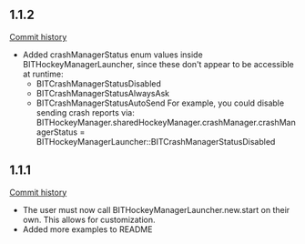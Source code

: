 ## 1.1.2

[Commit history](https://github.com/joenoon/motion-hockeyapp/compare/v1.1.1...v1.1.2)

* Added crashManagerStatus enum values inside BITHockeyManagerLauncher, since these
  don't appear to be accessible at runtime:
  - BITCrashManagerStatusDisabled
  - BITCrashManagerStatusAlwaysAsk
  - BITCrashManagerStatusAutoSend
  For example, you could disable sending crash reports via:
    BITHockeyManager.sharedHockeyManager.crashManager.crashManagerStatus = BITHockeyManagerLauncher::BITCrashManagerStatusDisabled

## 1.1.1

[Commit history](https://github.com/joenoon/motion-hockeyapp/compare/6512897ade...v1.1.1)

* The user must now call BITHockeyManagerLauncher.new.start on their own.  This allows for customization.
* Added more examples to README
